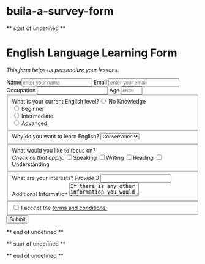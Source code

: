 # buila-a-survey-form
** start of undefined **

<!DOCTYPE html>
<html lang="en">
  <head>
    <meta charset="UTF-8">
    <title>English Language Learning Form</title>
    <link rel="stylesheet" href="styles.css" />
  </head>
  <body>
    <h1 id="title">English Language Learning Form</h1>
    <p id="description"><i>This form helps us personalize your lessons.</i></p>
  <form method="post" id="survey-form">
    <feildset>
      <label 
        for="name" id="name-label">Name<input id="name" name="name" type="text" placeholder="enter your name" required></label>
      <label
        for="email" id="email-label">Email <input id="email" name="email" type="email" placeholder="enter your email" required></label>
      <label   
        for="occupation">Occupation <input id="occupation=label" name="occupation" type="text"></label>
     <label
        for="age" id="number-label">Age <input id="number" name="age" class="age" type="number" min="4" max="99" placeholder="enter your age" ></label>
    </fieldset>
    <fieldset>
      <label
        for="level" class="level"> What is your current English level?<input id="level-0" type="radio" name="level1" class="level" value="no-knowledge"/> No Knowledge<br>
     <input id="level-1" type="radio" name="level1" class="level" value="beginner"/> Beginner<br><input id="level-2" type="radio" name="level2" class="level" value="intermediate"/> Intermediate<br><input id="level-3" type="radio" name="level2" class="level" value="advanced"/> Advanced</label>
    </fieldset>
    <fieldset>
      <label for="reason">Why do you want to learn English? <select id="dropdown" 
       name="reason" 
        <option value="">(select one)</option>
        <option value="1">Conversation</option>
        <option value="2">Business</option>
        <option value="3">Both</option> 
        </select>
      </label>
    </fieldset>
    <fieldset>
      <label for="reason">What would you like to focus on?<br><em>Check all that apply.</em></label> 
       <label><input type="checkbox" name="Speaking" id="Speaking" value="Speaking" class="inline" />Speaking</label> 
       <label><input type="checkbox" name="Writing" id="Writing" value="Writing" class="inline" />Writing</label>
       <label><input type="checkbox" name="Reading" id="Reading" value="Reading" class="inline" />Reading</label>
       <label><input type="checkbox" name="Understanding" id="Understanding" value="Understanding" class="inline" />Understanding</label>
    </fieldset>
    <fieldset>
      <label
        for="interests">What are your interests?<em> Provide 3 </em> <input id="interests-label" name="interests" class="interests" required></label>
    <label for="additional information">Additional Information <textarea>If there is any other information you would like to share please write it here.</textarea></label>
    </fieldset>
    <fieldset>
      <label for="terms-and-conditions">
          <input id="terms-and-conditions" type="checkbox" value="checkbox" required name="terms-and-conditions" class="inline" /> I accept the <a href="https://www.freecodecamp.org/news/terms-of-service/">terms and conditions.</a>
        </label>
      </fieldset>
      <input id="submit" type="submit" value="Submit"/>
    </form>
  </body>
</html>

** end of undefined **

** start of undefined **



** end of undefined **
